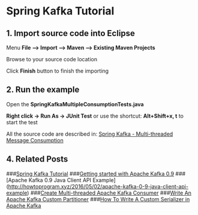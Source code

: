 # Spring Kafka Tutorial 


## 1. Import source code into Eclipse

Menu **File –> Import –> Maven –> Existing Maven Projects**

Browse to your source code location

Click **Finish** button to finish the importing


## 2. Run the example


Open the **SpringKafkaMultipleConsumptionTests.java** 

**Right click -> Run As -> JUnit Test** or use the shortcut: **Alt+Shift+x, t** to start the test

All the source code are described in: [Spring Kafka - Multi-threaded Message Consumption](http://howtoprogram.xyz/2016/09/25/spring-kafka-multi-threaded-message-consumption/)
## 4. Related Posts
###[Spring Kafka Tutorial](http://howtoprogram.xyz/2016/09/23/spring-kafka-tutorial/)
###[Getting started with Apache Kafka 0.9](http://howtoprogram.xyz/2016/04/30/getting-started-apache-kafka-0-9)
###[Apache Kafka 0.9 Java Client API Example] (http://howtoprogram.xyz/2016/05/02/apache-kafka-0-9-java-client-api-example)
###[Create Multi-threaded Apache Kafka Consumer](http://howtoprogram.xyz/2016/05/29/create-multi-threaded-apache-kafka-consumer/)
###[Write An Apache Kafka Custom Partitioner](http://howtoprogram.xyz/2016/06/04/write-apache-kafka-custom-partitioner/)
###[How To Write A Custom Serializer in Apache Kafka](http://howtoprogram.xyz/2016/06/06/write-custom-serializer-apache-kafka/)

